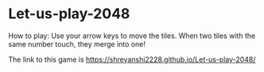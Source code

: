 # Let-us-play-2048

How to play: Use your arrow keys to move the tiles. When two tiles with the same number touch, they merge into one!

The link to this game is https://shreyanshi2228.github.io/Let-us-play-2048/
